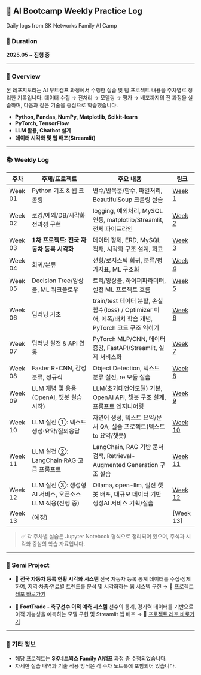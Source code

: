 ## 🧠 AI Bootcamp Weekly Practice Log
Daily logs from SK Networks Family AI Camp

### 📅 Duration

**2025.05 \~ 진행 중**

---

### 🧾 Overview

본 레포지토리는 AI 부트캠프 과정에서 수행한 실습 및 팀 프로젝트 내용을 주차별로 정리한 기록입니다.
데이터 수집 → 전처리 → 모델링 → 평가 → 배포까지의 전 과정을 실습하며, 다음과 같은 기술을 중심으로 학습했습니다.

* **Python, Pandas, NumPy, Matplotlib, Scikit-learn**
* **PyTorch, TensorFlow**
* **LLM 활용, Chatbot 설계**
* **데이터 시각화 및 웹 배포(Streamlit)**

---

### 📚 Weekly Log

| 주차          | 주제/프로젝트                                 | 주요 내용                                                        | 링크                                                                |
| ----------- | --------------------------------------- | ------------------------------------------------------------ | --------------------------------------------------------------------- |
| Week 01     | Python 기초 & 웹 크롤링                       | 변수/반복문/함수, 파일처리, BeautifulSoup 크롤링 실습                        | [Week 1](https://github.com/juyeonkwon/SK-Networks-Family-AI-Camp/tree/814e1665c4da47dac884b6139d2d75987f1c5f5a/Week%201)                                                         |
| Week 02     | 로깅/예외/DB/시각화 전과정 구현                     | logging, 예외처리, MySQL 연동, matplotlib/Streamlit, 전체 파이프라인      | [Week 2](https://github.com/juyeonkwon/SK-Networks-Family-AI-Camp/tree/1b171da2122f1cc75318da3ad6e01afc6fe869ff/Week%202)                                                         |
| Week 03     | **1차 프로젝트: 전국 자동차 등록 시각화**              | 데이터 정제, ERD, MySQL 적재, 시각화 구조 설계, 회고                         | [Week 3](https://github.com/juyeonkwon/SK-Networks-Family-AI-Camp/tree/1b171da2122f1cc75318da3ad6e01afc6fe869ff/Week%203)                                                         |
| Week 04     | 회귀/분류                                   | 선형/로지스틱 회귀, 분류/평가지표, ML 구조화                                  | [Week 4](https://github.com/juyeonkwon/SK-Networks-Family-AI-Camp/tree/1b171da2122f1cc75318da3ad6e01afc6fe869ff/Week%204)                                                         |
| Week 05     | Decision Tree/앙상블, ML 워크플로우             | 트리/앙상블, 하이퍼파라미터, 실전 ML 프로젝트 흐름                               | [Week 5](https://github.com/juyeonkwon/SK-Networks-Family-AI-Camp/tree/1b171da2122f1cc75318da3ad6e01afc6fe869ff/Week%205)                                                         |
| Week 06     | 딥러닝 기초                         | train/test 데이터 분할, 손실 함수(loss) / Optimizer 이해, 에폭/배치 학습 개념, PyTorch 코드 구조 익히기          | [Week 6](https://github.com/juyeonkwon/SK-Networks-Family-AI-Camp/tree/1b171da2122f1cc75318da3ad6e01afc6fe869ff/Week%206)                                                         |
| Week 07     | 딥러닝 실전 & API 연동                |PyTorch MLP/CNN, 데이터 증강, FastAPI/Streamlit, 실제 서비스화                        | [Week 7](https://github.com/juyeonkwon/SK-Networks-Family-AI-Camp/tree/1b171da2122f1cc75318da3ad6e01afc6fe869ff/Week%207)                                                         |
| Week 08 | Faster R-CNN, 감정 분류, 정규식               | Object Detection, 텍스트 분류 실전, re 모듈 실습       | [Week 8](https://github.com/juyeonkwon/SK-Networks-Family-AI-Camp/tree/1b171da2122f1cc75318da3ad6e01afc6fe869ff/Week%208) |
| Week 09 | LLM 개념 및 응용 (OpenAI, 챗봇 실습 시작)          | LLM(초거대언어모델) 기본, OpenAI API, 챗봇 구조 설계, 프롬프트 엔지니어링            | [Week 9](https://github.com/juyeonkwon/SK-Networks-Family-AI-Camp/tree/1b171da2122f1cc75318da3ad6e01afc6fe869ff/Week%209)                                                         |
| Week 10 | LLM 실전 ①: 텍스트 생성·요약/질의응답                | 자연어 생성, 텍스트 요약/문서 QA, 실습 프로젝트(텍스트 to 요약/챗봇)                  | [Week 10](https://github.com/juyeonkwon/SK-Networks-Family-AI-Camp/tree/1b171da2122f1cc75318da3ad6e01afc6fe869ff/Week%2010)                                                         |
| Week 11 | LLM 실전 ②: LangChain·RAG·고급 프롬프트         | LangChain, RAG 기반 문서검색, Retrieval-Augmented Generation 구조 실습 | [Week 11](https://github.com/juyeonkwon/SK-Networks-Family-AI-Camp/tree/1b171da2122f1cc75318da3ad6e01afc6fe869ff/Week%2011)                                                        |
| Week 12 | LLM 실전 ③: 생성형 AI 서비스, 오픈소스 LLM 적용(진행 중) | Ollama, open-llm, 실전 챗봇 배포, 대규모 데이터 기반 생성AI 서비스 기획/실습        | [Week 12](https://github.com/juyeonkwon/SK-Networks-Family-AI-Camp/tree/1b171da2122f1cc75318da3ad6e01afc6fe869ff/Week%2012)                                                        |
| Week 13 | (예정) |         | [Week 13]                                                        |


> ✅ 각 주차별 실습은 Jupyter Notebook 형식으로 정리되어 있으며, 주석과 시각화 중심의 학습 자료입니다.

---

### 🚀 Semi Project
* 📌 **전국 자동차 등록 현황 시각화 시스템**
전국 자동차 등록 통계 데이터를 수집·정제하여, 지역·차종·연료별 트렌드를 분석 및 시각화하는 웹 시스템 구현
  → 🔗 [프로젝트 레포 바로가기](https://github.com/SKNETWORKS-FAMILY-AICAMP/SKN15-1st-6TEAM)

* 📌 **FootTrade - 축구선수 이적 예측 시스템**
  선수의 통계, 경기력 데이터를 기반으로 이적 가능성을 예측하는 모델 구현 및 Streamlit 앱 배포
  → 🔗 [프로젝트 레포 바로가기](https://github.com/SKNETWORKS-FAMILY-AICAMP/SKN15-2nd-3Team)

---

### 📎 기타 정보

* 해당 프로젝트는 **SK네트웍스 Family AI캠프** 과정 중 수행되었습니다.
* 자세한 실습 내역과 기술 적용 방식은 각 주차 노트북에 포함되어 있습니다.
